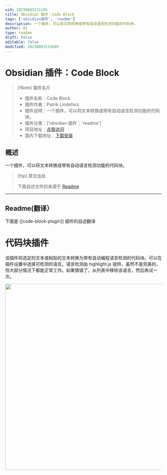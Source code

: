 ```yaml
---
uid: 20230803231105
title: Obsidian 插件：Code Block
tags: ['obsidian插件', 'readme']
description: 一个插件，可以将文本转换成带有自动语言检测功能的代码块。
author: AI
type: readme
draft: false
editable: false
modified: 20230803232609
---
```


# Obsidian 插件：Code Block

> [!Note] 插件名片
> - 插件名称：Code Block
> - 插件作者：Patrik Lindefors
> - 插件说明：一个插件，可以将文本转换成带有自动语言检测功能的代码块。
> - 插件分类：['obsidian 插件 ', 'readme']
> - 项目地址：[点我访问](https://github.com/paddan/code-block-plugin)
> - 国内下载地址：[下载安装](https://pkmer.cn/products/plugin/pluginMarket/?code-block-plugin)

## 概述

一个插件，可以将文本转换成带有自动语言检测功能的代码块。

> [!tip] 原文出处
>
>下面自述文件的来源于 [Readme](https://ghproxy.net/https://raw.githubusercontent.com/paddan/code-block-plugin/master/README.md)
>

---

## Readme(翻译）

下面是 [[code-block-plugin]] 插件的自述翻译

# 代码块插件

该插件将选定的文本或粘贴的文本转换为带有自动编程语言检测的代码块。可以在插件设置中选择可检测的语言。语言检测由 highlight.js 提供，虽然不是完美的，但大部分情况下都能正常工作。如果猜错了，从列表中移除该语言，然后再试一次。

<img height="600" src="usage.gif" width="800"/>




